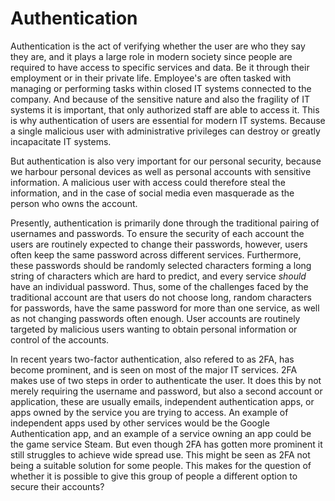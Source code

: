 # Authentication

Authentication is the act of verifying whether the user are who they say they are, and it plays a large role in modern society since people are required to have access to specific services and data. Be it through their employment or in their private life. Employee's are often tasked with managing or performing tasks within closed IT systems connected to the company. And because of the sensitive nature and also the fragility of IT systems it is important, that only authorized staff are able to access it. This is why authentication of users are essential for modern IT systems. Because a single malicious user with administrative privileges can destroy or greatly incapacitate IT systems. 

But authentication is also very important for our personal security, because we harbour personal devices as well as personal accounts with sensitive information. A malicious user with access could therefore steal the information, and in the case of social media even masquerade as the person who owns the account. 

Presently, authentication is primarily done through the traditional pairing of usernames and passwords. To ensure the security of each account the users are routinely expected to change their passwords, however, users often keep the same password across different services. Furthermore, these passwords should be randomly selected characters forming a long string of characters which are hard to predict, and every service _should_ have an individual password. Thus, some of the challenges faced by the  traditional account are that users do not choose long, random characters for passwords, have the same password for more than one service, as well as not changing passwords often enough. User accounts are routinely targeted by malicious users wanting to obtain personal information or control of the accounts. 

In recent years two-factor authentication, also refered to as 2FA, has become prominent, and is seen on most of the major IT services. 2FA makes use of two steps in order to authenticate the user. It does this by not merely requiring the username and password, but also a second account or application, these are usually emails, independent authentication apps, or apps owned by the service you are trying to access. An example of independent apps used by other services would be the Google Authentication app, and an example of a service owning an app could be the game service Steam. But even though 2FA has gotten more prominent it still struggles to achieve wide spread use. This might be seen as 2FA not being a suitable solution for some people. This makes for the question of whether it is possible to give this group of people a different option to secure their accounts? 
